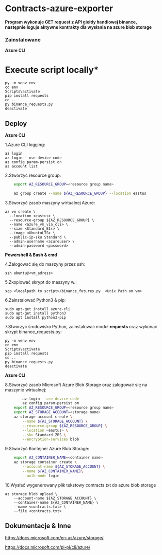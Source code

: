 # Contracts-azure-exporter


**Program wykonuje GET request z API giełdy handlowej binance, następnie loguje aktywne kontrakty dla wysłania na azure blob storage**



### Zainstalowane 
**Azure CLI**

# Execute script locally*

	py -m venv env
	cd env
	Scripts\activate
	pip install requests
	cd .. 
	py binance_requests.py
	deactivate
	
## Deploy

**Azure CLI**


	
1.Azure CLI logging:

    az login
    az login --use-device-code
    az config param-persist on
    az account list
    
2.Stworzyć resource group:
```bash
    export AZ_RESOURCE_GROUP=<resource group name>
    
    az group create --name ${AZ_RESOURCE_GROUP} --location eastus
```
3.Stworzyć zasob maszyny wirtualnej Azure:   

	az vm create \
	  --location <eastus> \
	  --resource-group ${AZ_RESOURCE_GROUP} \
	  --name <azure_vm_via_cli> \
	  --size <Standard_B1s> \
	  --image <UbuntuLTS> \
	  --public-ip-sku Standard \
	  --admin-username <azureuser> \
	  --admin-password <password>

**Powershell & Bash & cmd**
	
4.Zalogować się do maszyny przez ssh:

	ssh ubuntu@<vm_adress>
	
5.Zkopiować skrypt do maszyny w.:
	
	scp <localpath to script>/binance_futures.py  <Unix Path on vm>

6.Zainstalować Python3 & pip:

	sudo apt-get install azure-cli 
	sudo apt-get install python3
	sudo apt install python3-pip

7.Stworzyć  środowisko Python, zainstalować moduł **requests** oraz wykonać skrypt binance_requests.py:
	
	py -m venv env
	cd env
	Scripts\activate
	pip install requests
	cd .. 
	py binance_requests.py
	deactivate
	
**Azure CLI**
	
8.Stworzyć zasob Microsoft Azure Blob Storage oraz zalogować się na maszynie wirtualnej:
```bash
        az login --use-device-code
        az config param-persist on
	export AZ_RESOURCE_GROUP=<resource group name>	
	export AZ_STORAGE_ACCOUNT=<storage name>
	az storage account create \
    	--name ${AZ_STORAGE_ACCOUNT} \
    	--resource-group ${AZ_RESOURCE_GROUP} \
    	--location <eastus> \
    	--sku Standard_ZRS \
    	--encryption-services blob
```

9.Stworzyć Kontejner Azure Blob Storage:
```bash
	export AZ_CONTAINER_NAME=<container name>
	az storage container create \
		--account-name ${AZ_STORAGE_ACCOUNT} \
		--name ${AZ_CONTAINER_NAME}\
		--auth-mode login
```
10.Wysłać wygenerowany plik tekstowy contracts.txt do azure blob storage  

	az storage blob upload \
	 	--account-name ${AZ_STORAGE_ACCOUNT} \
	 	--container-name ${AZ_CONTAINER_NAME} \
	 	--name <contracts.txt> \
	 	--file <contracts.txt>
		
## Dokumentacje & Inne		

https://docs.microsoft.com/en-us/azure/storage/

https://docs.microsoft.com/pl-pl/cli/azure/
